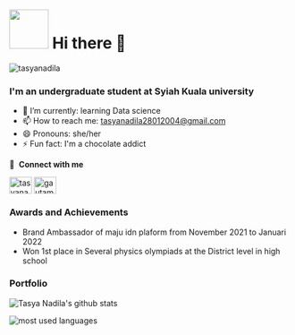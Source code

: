 # <img src="https://media.giphy.com/media/RSgrOvVhCb4sMkAplu/giphy.gif" width="70">   Hi there 👋 

<p align="left"> <img src="https://komarev.com/ghpvc/?username=tasyanadila&label=Profile%20views&color=0e75b6&style=flat" alt="tasyanadila" /> </p>

<h3> I'm an undergraduate student at Syiah Kuala university </h3>

- 🌱 I’m currently: learning Data science
- 📫 How to reach me: tasyanadila28012004@gmail.com
- 😄 Pronouns: she/her
- ⚡ Fun fact: I'm a chocolate addict

🔗 &nbsp;**Connect with me**
<p align="left">
<a href="https://www.linkedin.com/in/tasya-nadila-b56465190" target="blank"><img align="center" src="https://raw.githubusercontent.com/rahuldkjain/github-profile-readme-generator/master/src/images/icons/Social/linked-in-alt.svg" alt="tasyanadila" height="30" width="40" /></a>
<a href="https://instagram.com/tasyanadilaa_" target="blank"><img align="center" src="https://raw.githubusercontent.com/rahuldkjain/github-profile-readme-generator/master/src/images/icons/Social/instagram.svg" alt="gautamkrishnar" height="30" width="40" /></a>

### Awards and Achievements
- Brand Ambassador of maju idn plaform from November 2021 to Januari 2022
- Won 1st place in Several physics olympiads at the District level in high school

### Portfolio

![Tasya Nadila's github stats](https://github-readme-stats.vercel.app/api?username=tasyanadila&show_icons=true&theme=dracula&hide=stars,issues)

![most used languages](https://github-readme-stats.vercel.app/api/top-langs/?username=tasyanadila&theme=dracula)
